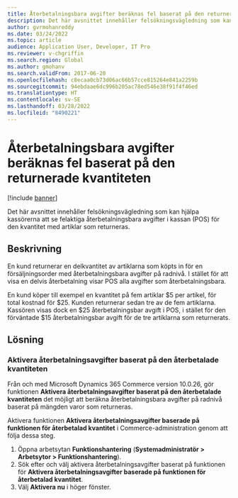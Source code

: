 ```yaml
---
title: Återbetalningsbara avgifter beräknas fel baserat på den returnerade kvantiteten
description: Det här avsnittet innehåller felsökningsvägledning som kan hjälpa kassörerna att se felaktiga återbetalningsbara avgifter i kassan (POS) för den kvantitet med artiklar som returneras.
author: gvrmohanreddy
ms.date: 03/24/2022
ms.topic: article
audience: Application User, Developer, IT Pro
ms.reviewer: v-chgriffin
ms.search.region: Global
ms.author: gmohanv
ms.search.validFrom: 2017-06-20
ms.openlocfilehash: c8ecaa0cb73d06ac66b57cce815264e841a2259b
ms.sourcegitcommit: 94ebdaae6dc996b205ac78ed546e38f91f4f46ed
ms.translationtype: HT
ms.contentlocale: sv-SE
ms.lasthandoff: 03/28/2022
ms.locfileid: "8490221"
---
```

# <a name="refundable-charges-are-miscalculated-based-on-the-quantity-returned"></a>Återbetalningsbara avgifter beräknas fel baserat på den returnerade kvantiteten

[!include [banner](../../includes/banner.md)]

Det här avsnittet innehåller felsökningsvägledning som kan hjälpa kassörerna att se felaktiga återbetalningsbara avgifter i kassan (POS) för den kvantitet med artiklar som returneras.

## <a name="description"></a>Beskrivning

En kund returnerar en delkvantitet av artiklarna som köpts in för en försäljningsorder med återbetalningsbara avgifter på radnivå. I stället för att visa en delvis återbetalning visar POS alla avgifter som återbetalningsbara.

En kund köper till exempel en kvantitet på fem artiklar $5 per artikel, för total kostnad för $25. Kunden returnerar sedan tre av de fem artiklarna. Kassören visas dock en $25 återbetalningsbar avgift i POS, i stället för den förväntade $15 återbetalningsbar avgift för de tre artiklarna som returnerats.

## <a name="resolution"></a>Lösning

### <a name="turn-on-the-enable-refunding-charges-based-on-the-refunded-quantity-feature"></a>Aktivera återbetalningsavgifter baserat på den återbetalade kvantiteten

Från och med Microsoft Dynamics 365 Commerce version 10.0.26, gör funktionen **Aktivera återbetalningsavgifter baserat på den återbetalade kvantiteten** det möjligt att beräkna återbetalningsbara avgifter på radnivå baserat på mängden varor som returneras.

Aktivera funktionen **Aktivera återbetalningsavgifter baserade på funktionen för återbetalad kvantitet** i Commerce-administration genom att följa dessa steg.

1. Öppna arbetsytan **Funktionshantering** (**Systemadministratör \> Arbetsytor \> Funktionshantering**).
1. Sök efter och välj aktivera återbetalningsavgifter baserat på funktionen för **Aktivera återbetalningsavgifter baserade på funktionen för återbetalad kvantitet**.
1. Välj **Aktivera nu** i höger fönster.

